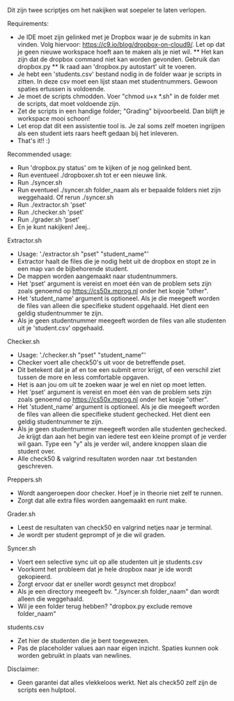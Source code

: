Dit zijn twee scriptjes om het nakijken wat soepeler te laten verlopen.

Requirements:

* Je IDE moet zijn gelinked met je Dropbox waar je de submits in kan vinden. Volg hiervoor: https://c9.io/blog/dropbox-on-cloud9/. Let op dat je geen nieuwe workspace hoeft aan te maken als je niet wil.
** Het kan zijn dat de dropbox command niet kan worden gevonden. Gebruik dan dropbox.py
** Ik raad aan 'dropbox.py autostart' uit te voeren.
* Je hebt een 'students.csv' bestand nodig in de folder waar je scripts in zitten. In deze csv moet een lijst staan met studentnummers. Gewoon spaties ertussen is voldoende.
* Je moet de scripts chmodden. Voer "chmod u+x *.sh" in de folder met de scripts, dat moet voldoende zijn.
* Zet de scripts in een handige folder; "Grading" bijvoorbeeld. Dan blijft je workspace mooi schoon!
* Let erop dat dit een assistentie tool is. Je zal soms zelf moeten ingrijpen als een student iets raars heeft gedaan bij het inleveren.
* That's it!! :)

Recommended usage:

* Run 'dropbox.py status' om te kijken of je nog gelinked bent.
* Run eventueel ./dropboxer.sh tot er een nieuwe link.
* Run ./syncer.sh
* Run eventueel ./syncer.sh folder_naam als er bepaalde folders niet zijn weggehaald. Of rerun ./syncer.sh
* Run ./extractor.sh 'pset'
* Run ./checker.sh 'pset'
* Run ./grader.sh 'pset'
* En je kunt nakijken! Jeej..

Extractor.sh

* Usage: './extractor.sh "pset" "student_name"'
* Extractor haalt de files die je nodig hebt uit de dropbox en stopt ze in een map van de bijbehorende student.
* De mappen worden aangemaakt naar studentnummers.
* Het 'pset' argument is vereist en moet één van de problem sets zijn zoals genoemd op https://cs50x.mprog.nl onder het kopje "other".
* Het 'student_name' argument is optioneel. Als je die meegeeft worden de files van alleen die specifieke student opgehaald. Het dient een geldig studentnummer te zijn.
* Als je geen studentnummer meegeeft worden de files van alle studenten uit je 'student.csv' opgehaald.

Checker.sh

* Usage: './checker.sh "pset" "student_name"'
* Checker voert alle check50's uit voor de betreffende pset.
* Dit betekent dat je af en toe een submit error krijgt, of een verschil ziet tussen de more en less comfortable opgaven.
* Het is aan jou om uit te zoeken waar je wel en niet op moet letten.
* Het 'pset' argument is vereist en moet één van de problem sets zijn zoals genoemd op https://cs50x.mprog.nl onder het kopje "other".
* Het 'student_name' argument is optioneel. Als je die meegeeft worden de files van alleen die specifieke student gechecked. Het dient een geldig studentnummer te zijn.
* Als je geen studentnummer meegeeft worden alle studenten gechecked. Je krijgt dan aan het begin van iedere test een kleine prompt of je verder wil gaan. Type een "y" als je verder wil, andere knoppen slaan die student over.
* Alle check50 & valgrind resultaten worden naar .txt bestanden geschreven.

Preppers.sh

* Wordt aangeroepen door checker. Hoef je in theorie niet zelf te runnen.
* Zorgt dat alle extra files worden aangemaakt en runt make.

Grader.sh

* Leest de resultaten van check50 en valgrind netjes naar je terminal.
* Je wordt per student geprompt of je die wil graden.

Syncer.sh

* Voert een selective sync uit op alle studenten uit je students.csv
* Voorkomt het probleem dat je hele dropbox naar je ide wordt gekopieerd.
* Zorgt ervoor dat er sneller wordt gesynct met dropbox!
* Als je een directory meegeeft bv. "./syncer.sh folder_naam" dan wordt alleen die weggehaald.
* Wil je een folder terug hebben? "dropbox.py exclude remove folder_naam"

students.csv

* Zet hier de studenten die je bent toegewezen.
* Pas de placeholder values aan naar eigen inzicht. Spaties kunnen ook worden gebruikt in plaats van newlines.

Disclaimer:

* Geen garantei dat alles vlekkeloos werkt. Net als check50 zelf zijn de scripts een hulptool.